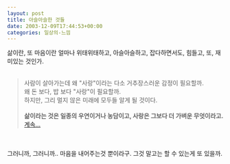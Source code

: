 ```yaml
---
layout: post
title: 아슬아슬한 것들
date: 2003-12-09T17:44:53+00:00
categories: 일상의-느낌
---
```

삶이란, 또 마음이란 얼마나 위태위태하고, 아슬아슬하고, 잡다하면서도, 힘들고, 또, 재미있는 것인가.<br /><br />

<blockquote>사람이 살아가는데 왜 "사랑"이라는 다소 거추장스러운 감정이 필요할까.<br />왜 돈 보다, 밥 보다 "사랑"이 필요할까.<br />하지만, 그리 멀지 않은 미래에 모두들 알게 될 것이다.<br /><br /><b>삶이라는 것은 일종의 우연이거나 농담이고, 사랑은 그보다 더 가벼운 무엇이라고.</b> <a href="http://ggomong.cafe24.com/archives/000031.html" target=bb>계속...</a></blockquote>

<br /><br />그러니까, 그러니까.. 마음을 내어주는것 뿐이라구. 그것 말고는 할 수 있는게 또 있을까.
